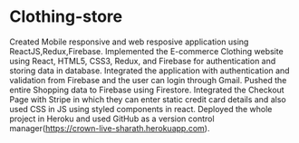 # Clothing-store
Created Mobile responsive and web resposive application using ReactJS,Redux,Firebase.
Implemented the E-commerce Clothing website using React, HTML5, CSS3, Redux, and Firebase for authentication and storing data in database.
Integrated the application with authentication and validation from Firebase and the user can login through Gmail.
Pushed the entire Shopping data to Firebase using Firestore.
Integrated the Checkout Page with Stripe in which they can enter static credit card details and also used CSS in JS using styled components in react.
Deployed the whole project in Heroku and used GitHub as a version control manager(https://crown-live-sharath.herokuapp.com).
